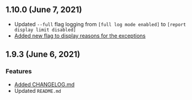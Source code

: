 ## 1.10.0 (June 7, 2021)

* Updated `--full` flag logging from `[full log mode enabled]` to `[report display limit disabled]`
* [Added new flag to display reasons for the exceptions](https://github.com/jeemok/better-npm-audit/issues/32)

## 1.9.3 (June 6, 2021)

### Features

* [Added CHANGELOG.md](https://github.com/jeemok/better-npm-audit/issues/31)
* Updated `README.md`